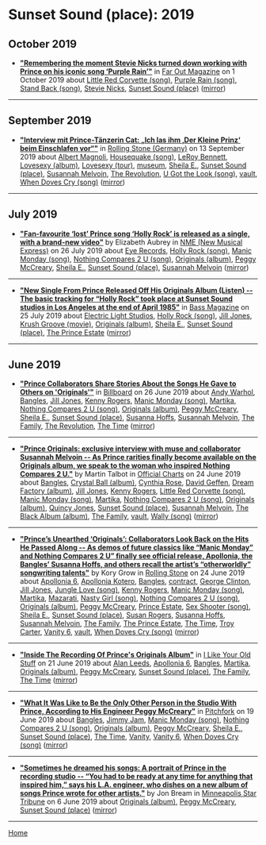 # Sunset Sound (place): 2019

## October 2019

 - [**"Remembering the moment Stevie Nicks turned down working with Prince on his iconic song ‘Purple Rain’"**](https://faroutmagazine.co.uk/stevie-nicks-prince-purple-rain/) in [Far Out Magazine](https://faroutmagazine.co.uk/) on 1 October 2019 about [Little Red Corvette (song)](../../../topics/song/little-red-corvette/index.md), [Purple Rain (song)](../../../topics/song/purple-rain/index.md), [Stand Back (song)](../../../topics/song/stand-back/index.md), [Stevie Nicks](../../../topics/stevie-nicks/index.md), [Sunset Sound (place)](../../../topics/place/sunset-sound/index.md) ([mirror](https://web.archive.org/web/*/https://faroutmagazine.co.uk/stevie-nicks-prince-purple-rain/))

----

## September 2019

 - [**"Interview mit Prince-Tänzerin Cat: „Ich las ihm ‚Der Kleine Prinz‘ beim Einschlafen vor“"**](https://www.rollingstone.de/prince-interview-mit-cat-sign-o-the-times-1761999/) in [Rolling Stone (Germany)](https://www.rollingstone.de/) on 13 September 2019 about [Albert Magnoli](../../../topics/albert-magnoli/index.md), [Housequake (song)](../../../topics/song/housequake/index.md), [LeRoy Bennett](../../../topics/leroy-bennett/index.md), [Lovesexy (album)](../../../topics/album/lovesexy/index.md), [Lovesexy (tour)](../../../topics/tour/lovesexy/index.md), [museum](../../../topics/museum/index.md), [Sheila E.](../../../topics/sheila-e/index.md), [Sunset Sound (place)](../../../topics/place/sunset-sound/index.md), [Susannah Melvoin](../../../topics/susannah-melvoin/index.md), [The Revolution](../../../topics/the-revolution/index.md), [U Got the Look (song)](../../../topics/song/u-got-the-look/index.md), [vault](../../../topics/vault/index.md), [When Doves Cry (song)](../../../topics/song/when-doves-cry/index.md) ([mirror](https://web.archive.org/web/*/https://www.rollingstone.de/prince-interview-mit-cat-sign-o-the-times-1761999/))

----

## July 2019

 - [**"Fan-favourite ‘lost’ Prince song ‘Holly Rock’ is released as a single, with a brand-new video"**](https://www.nme.com/news/music/listen-new-prince-single-holly-rock-new-video-2532592) by Elizabeth Aubrey in [NME (New Musical Express)](https://www.nme.com/) on 26 July 2019 about [Eye Records](../../../topics/eye-records/index.md), [Holly Rock (song)](../../../topics/song/holly-rock/index.md), [Manic Monday (song)](../../../topics/song/manic-monday/index.md), [Nothing Compares 2 U (song)](../../../topics/song/nothing-compares-2-u/index.md), [Originals (album)](../../../topics/album/originals/index.md), [Peggy McCreary](../../../topics/peggy-mccreary/index.md), [Sheila E.](../../../topics/sheila-e/index.md), [Sunset Sound (place)](../../../topics/place/sunset-sound/index.md), [Susannah Melvoin](../../../topics/susannah-melvoin/index.md) ([mirror](https://web.archive.org/web/*/https://www.nme.com/news/music/listen-new-prince-single-holly-rock-new-video-2532592))

----

 - [**"New Single From Prince Released Off His Originals Album (Listen) -- The basic tracking for “Holly Rock” took place at Sunset Sound studios in Los Angeles at the end of April 1985"**](https://bassmagazine.com/artists/new-single-from-prince-released-off-his-originals-album) in [Bass Magazine](https://bassmagazine.com/) on 25 July 2019 about [Electric Light Studios](../../../topics/electric-light-studios/index.md), [Holly Rock (song)](../../../topics/song/holly-rock/index.md), [Jill Jones](../../../topics/jill-jones/index.md), [Krush Groove (movie)](../../../topics/movie/krush-groove/index.md), [Originals (album)](../../../topics/album/originals/index.md), [Sheila E.](../../../topics/sheila-e/index.md), [Sunset Sound (place)](../../../topics/place/sunset-sound/index.md), [The Prince Estate](../../../topics/the-prince-estate/index.md) ([mirror](https://web.archive.org/web/*/https://bassmagazine.com/artists/new-single-from-prince-released-off-his-originals-album))

----

## June 2019

 - [**"Prince Collaborators Share Stories About the Songs He Gave to Others on 'Originals'"**](https://www.billboard.com/articles/news/8517755/prince-collaborators-originals) in [Billboard](https://www.billboard.com/) on 26 June 2019 about [Andy Warhol](../../../topics/andy-warhol/index.md), [Bangles](../../../topics/bangles/index.md), [Jill Jones](../../../topics/jill-jones/index.md), [Kenny Rogers](../../../topics/kenny-rogers/index.md), [Manic Monday (song)](../../../topics/song/manic-monday/index.md), [Martika](../../../topics/martika/index.md), [Nothing Compares 2 U (song)](../../../topics/song/nothing-compares-2-u/index.md), [Originals (album)](../../../topics/album/originals/index.md), [Peggy McCreary](../../../topics/peggy-mccreary/index.md), [Sheila E.](../../../topics/sheila-e/index.md), [Sunset Sound (place)](../../../topics/place/sunset-sound/index.md), [Susanna Hoffs](../../../topics/susanna-hoffs/index.md), [Susannah Melvoin](../../../topics/susannah-melvoin/index.md), [The Family](../../../topics/the-family/index.md), [The Revolution](../../../topics/the-revolution/index.md), [The Time](../../../topics/the-time/index.md) ([mirror](https://web.archive.org/web/*/https://www.billboard.com/articles/news/8517755/prince-collaborators-originals))

----

 - [**"Prince Originals: exclusive interview with muse and collaborator Susannah Melvoin -- As Prince rarities finally become available on the Originals album, we speak to the woman who inspired Nothing Compares 2 U."**](https://www.officialcharts.com/chart-news/prince-originals-exclusive-interview-with-muse-and-collaborator-susannah-melvoin__26670/) by Martin Talbot in [Official Charts](https://www.officialcharts.com/) on 24 June 2019 about [Bangles](../../../topics/bangles/index.md), [Crystal Ball (album)](../../../topics/album/crystal-ball/index.md), [Cynthia Rose](../../../topics/cynthia-rose/index.md), [David Geffen](../../../topics/david-geffen/index.md), [Dream Factory (album)](../../../topics/album/dream-factory/index.md), [Jill Jones](../../../topics/jill-jones/index.md), [Kenny Rogers](../../../topics/kenny-rogers/index.md), [Little Red Corvette (song)](../../../topics/song/little-red-corvette/index.md), [Manic Monday (song)](../../../topics/song/manic-monday/index.md), [Martika](../../../topics/martika/index.md), [Nothing Compares 2 U (song)](../../../topics/song/nothing-compares-2-u/index.md), [Originals (album)](../../../topics/album/originals/index.md), [Quincy Jones](../../../topics/quincy-jones/index.md), [Sunset Sound (place)](../../../topics/place/sunset-sound/index.md), [Susannah Melvoin](../../../topics/susannah-melvoin/index.md), [The Black Album (album)](../../../topics/album/the-black-album/index.md), [The Family](../../../topics/the-family/index.md), [vault](../../../topics/vault/index.md), [Wally (song)](../../../topics/song/wally/index.md) ([mirror](https://web.archive.org/web/*/https://www.officialcharts.com/chart-news/prince-originals-exclusive-interview-with-muse-and-collaborator-susannah-melvoin__26670/))

----

 - [**"Prince’s Unearthed ‘Originals’: Collaborators Look Back on the Hits He Passed Along -- As demos of future classics like “Manic Monday” and Nothing Compares 2 U” finally see official release, Apollonia, the Bangles’ Susanna Hoffs, and others recall the artist’s “otherworldly” songwriting talents"**](https://www.rollingstone.com/music/music-features/prince-originals-interview-842940/) by Kory Grow in [Rolling Stone](https://www.rollingstone.com/) on 24 June 2019 about [Apollonia 6](../../../topics/apollonia-6/index.md), [Apollonia Kotero](../../../topics/apollonia-kotero/index.md), [Bangles](../../../topics/bangles/index.md), [contract](../../../topics/contract/index.md), [George Clinton](../../../topics/george-clinton/index.md), [Jill Jones](../../../topics/jill-jones/index.md), [Jungle Love (song)](../../../topics/song/jungle-love/index.md), [Kenny Rogers](../../../topics/kenny-rogers/index.md), [Manic Monday (song)](../../../topics/song/manic-monday/index.md), [Martika](../../../topics/martika/index.md), [Mazarati](../../../topics/mazarati/index.md), [Nasty Girl (song)](../../../topics/song/nasty-girl/index.md), [Nothing Compares 2 U (song)](../../../topics/song/nothing-compares-2-u/index.md), [Originals (album)](../../../topics/album/originals/index.md), [Peggy McCreary](../../../topics/peggy-mccreary/index.md), [Prince Estate](../../../topics/prince-estate/index.md), [Sex Shooter (song)](../../../topics/song/sex-shooter/index.md), [Sheila E.](../../../topics/sheila-e/index.md), [Sunset Sound (place)](../../../topics/place/sunset-sound/index.md), [Susan Rogers](../../../topics/susan-rogers/index.md), [Susanna Hoffs](../../../topics/susanna-hoffs/index.md), [Susannah Melvoin](../../../topics/susannah-melvoin/index.md), [The Family](../../../topics/the-family/index.md), [The Prince Estate](../../../topics/the-prince-estate/index.md), [The Time](../../../topics/the-time/index.md), [Troy Carter](../../../topics/troy-carter/index.md), [Vanity 6](../../../topics/vanity-6/index.md), [vault](../../../topics/vault/index.md), [When Doves Cry (song)](../../../topics/song/when-doves-cry/index.md) ([mirror](https://web.archive.org/web/*/https://www.rollingstone.com/music/music-features/prince-originals-interview-842940/))

----

 - [**"Inside The Recording Of Prince's Originals Album"**](https://www.ilikeyouroldstuff.com/news/inside-the-recording-of-prince-originals-album-peggy-mccreary) in [I Like Your Old Stuff](https://www.ilikeyouroldstuff.com/) on 21 June 2019 about [Alan Leeds](../../../topics/alan-leeds/index.md), [Apollonia 6](../../../topics/apollonia-6/index.md), [Bangles](../../../topics/bangles/index.md), [Martika](../../../topics/martika/index.md), [Originals (album)](../../../topics/album/originals/index.md), [Peggy McCreary](../../../topics/peggy-mccreary/index.md), [Sunset Sound (place)](../../../topics/place/sunset-sound/index.md), [The Family](../../../topics/the-family/index.md), [The Time](../../../topics/the-time/index.md) ([mirror](https://web.archive.org/web/*/https://www.ilikeyouroldstuff.com/news/inside-the-recording-of-prince-originals-album-peggy-mccreary))

----

 - [**"What It Was Like to Be the Only Other Person in the Studio With Prince, According to His Engineer Peggy McCreary"**](https://pitchfork.com/thepitch/prince-engineer-peggy-mccreary-interview-originals/) in [Pitchfork](https://pitchfork.com/) on 19 June 2019 about [Bangles](../../../topics/bangles/index.md), [Jimmy Jam](../../../topics/jimmy-jam/index.md), [Manic Monday (song)](../../../topics/song/manic-monday/index.md), [Nothing Compares 2 U (song)](../../../topics/song/nothing-compares-2-u/index.md), [Originals (album)](../../../topics/album/originals/index.md), [Peggy McCreary](../../../topics/peggy-mccreary/index.md), [Sheila E.](../../../topics/sheila-e/index.md), [Sunset Sound (place)](../../../topics/place/sunset-sound/index.md), [The Time](../../../topics/the-time/index.md), [Vanity](../../../topics/vanity/index.md), [Vanity 6](../../../topics/vanity-6/index.md), [When Doves Cry (song)](../../../topics/song/when-doves-cry/index.md) ([mirror](https://web.archive.org/web/*/https://pitchfork.com/thepitch/prince-engineer-peggy-mccreary-interview-originals/))

----

 - [**"Sometimes he dreamed his songs: A portrait of Prince in the recording studio -- “You had to be ready at any time for anything that inspired him,” says his L.A. engineer, who dishes on a new album of songs Prince wrote for other artists."**](http://www.startribune.com/sometimes-he-dreamed-his-songs-a-portrait-of-prince-in-the-recording-studio/510918872/) by Jon Bream in [Minneapolis Star Tribune](http://www.startribune.com/) on 6 June 2019 about [Originals (album)](../../../topics/album/originals/index.md), [Peggy McCreary](../../../topics/peggy-mccreary/index.md), [Sunset Sound (place)](../../../topics/place/sunset-sound/index.md) ([mirror](https://web.archive.org/web/*/http://www.startribune.com/sometimes-he-dreamed-his-songs-a-portrait-of-prince-in-the-recording-studio/510918872/))

----

[Home](../)
